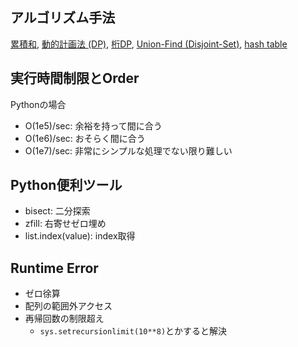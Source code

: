 ## アルゴリズム手法
[累積和](https://qiita.com/drken/items/56a6b68edef8fc605821), 
[動的計画法 (DP)](https://qiita.com/drken/items/a5e6fe22863b7992efdb), 
[桁DP](http://luzhiled.hatenablog.com/entry/2017/12/03/124453), 
[Union-Find (Disjoint-Set)](https://atc001.contest.atcoder.jp/tasks/unionfind_a), 
[hash table](https://qiita.com/tenten1010/items/da4084f937ad07e70164)

## 実行時間制限とOrder
Pythonの場合
- O(1e5)/sec: 余裕を持って間に合う  
- O(1e6)/sec: おそらく間に合う  
- O(1e7)/sec: 非常にシンプルな処理でない限り難しい

## Python便利ツール
- bisect: 二分探索
- zfill: 右寄せゼロ埋め
- list.index(value): index取得

## Runtime Error
- ゼロ徐算  
- 配列の範囲外アクセス
- 再帰回数の制限超え
  - `sys.setrecursionlimit(10**8)`とかすると解決
